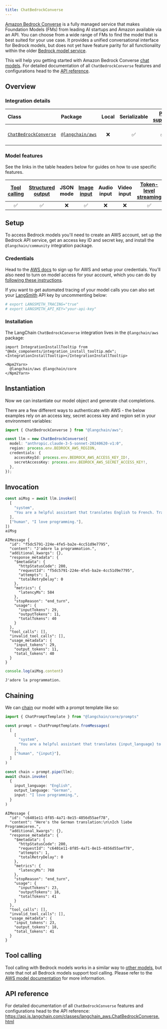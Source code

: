 ```yaml
---
title: ChatBedrockConverse
---
```


[Amazon Bedrock Converse](https://docs.aws.amazon.com/bedrock/latest/APIReference/API_runtime_Converse.html) is a fully managed service that makes Foundation Models (FMs) from leading AI startups and Amazon available via an API. You can choose from a wide range of FMs to find the model that is best suited for your use case. It provides a unified conversational interface for Bedrock models, but does not yet have feature parity for all functionality within the older [Bedrock model service](/oss/integrations/chat/bedrock).

This will help you getting started with Amazon Bedrock Converse [chat models](/oss/concepts/chat_models). For detailed documentation of all `ChatBedrockConverse` features and configurations head to the [API reference](https://api.js.langchain.com/classes/langchain_aws.ChatBedrockConverse.html).

## Overview
### Integration details

| Class | Package | Local | Serializable | [PY support](https://python.langchain.com/docs/integrations/chat/bedrock/#beta-bedrock-converse-api) | Package downloads | Package latest |
| :--- | :--- | :---: | :---: |  :---: | :---: | :---: |
| [`ChatBedrockConverse`](https://api.js.langchain.com/classes/langchain_aws.ChatBedrockConverse.html) | [`@langchain/aws`](https://npmjs.com/@langchain/aws) | ❌ | ✅ | ✅ | ![NPM - Downloads](https://img.shields.io/npm/dm/@langchain/aws?style=flat-square&label=%20&) | ![NPM - Version](https://img.shields.io/npm/v/@langchain/aws?style=flat-square&label=%20&) |

### Model features

See the links in the table headers below for guides on how to use specific features.

| [Tool calling](/oss/how-to/tool_calling) | [Structured output](/oss/how-to/structured_output/) | JSON mode | [Image input](/oss/how-to/multimodal_inputs/) | Audio input | Video input | [Token-level streaming](/oss/how-to/chat_streaming/) | [Token usage](/oss/how-to/chat_token_usage_tracking/) | [Logprobs](/oss/how-to/logprobs/) |
| :---: | :---: | :---: | :---: |  :---: | :---: | :---: | :---: | :---: |
| ✅ | ✅ | ❌ | ✅ | ❌ | ❌ | ✅ | ✅ | ❌ | 

## Setup

To access Bedrock models you'll need to create an AWS account, set up the Bedrock API service, get an access key ID and secret key, and install the `@langchain/community` integration package.

### Credentials

Head to the [AWS docs](https://docs.aws.amazon.com/bedrock/latest/userguide/getting-started.html) to sign up for AWS and setup your credentials. You'll also need to turn on model access for your account, which you can do by [following these instructions](https://docs.aws.amazon.com/bedrock/latest/userguide/model-access.html).

If you want to get automated tracing of your model calls you can also set your [LangSmith](https://docs.smith.langchain.com/) API key by uncommenting below:

```bash
# export LANGSMITH_TRACING="true"
# export LANGSMITH_API_KEY="your-api-key"
```

### Installation

The LangChain `ChatBedrockConverse` integration lives in the `@langchain/aws` package:

```{=mdx}
import IntegrationInstallTooltip from "@mdx_components/integration_install_tooltip.mdx";
<IntegrationInstallTooltip></IntegrationInstallTooltip>

<Npm2Yarn>
  @langchain/aws @langchain/core
</Npm2Yarn>

```
## Instantiation

Now we can instantiate our model object and generate chat completions.

There are a few different ways to authenticate with AWS - the below examples rely on an access key, secret access key and region set in your environment variables:


```typescript
import { ChatBedrockConverse } from "@langchain/aws";

const llm = new ChatBedrockConverse({
  model: "anthropic.claude-3-5-sonnet-20240620-v1:0",
  region: process.env.BEDROCK_AWS_REGION,
  credentials: {
    accessKeyId: process.env.BEDROCK_AWS_ACCESS_KEY_ID!,
    secretAccessKey: process.env.BEDROCK_AWS_SECRET_ACCESS_KEY!,
  },
});
```
## Invocation


```typescript
const aiMsg = await llm.invoke([
  [
    "system",
    "You are a helpful assistant that translates English to French. Translate the user sentence.",
  ],
  ["human", "I love programming."],
])
aiMsg
```
```output
AIMessage {
  "id": "f5dc5791-224e-4fe5-ba2e-4cc51d9e7795",
  "content": "J'adore la programmation.",
  "additional_kwargs": {},
  "response_metadata": {
    "$metadata": {
      "httpStatusCode": 200,
      "requestId": "f5dc5791-224e-4fe5-ba2e-4cc51d9e7795",
      "attempts": 1,
      "totalRetryDelay": 0
    },
    "metrics": {
      "latencyMs": 584
    },
    "stopReason": "end_turn",
    "usage": {
      "inputTokens": 29,
      "outputTokens": 11,
      "totalTokens": 40
    }
  },
  "tool_calls": [],
  "invalid_tool_calls": [],
  "usage_metadata": {
    "input_tokens": 29,
    "output_tokens": 11,
    "total_tokens": 40
  }
}
```

```typescript
console.log(aiMsg.content)
```
```output
J'adore la programmation.
```
## Chaining

We can [chain](/oss/how-to/sequence/) our model with a prompt template like so:


```typescript
import { ChatPromptTemplate } from "@langchain/core/prompts"

const prompt = ChatPromptTemplate.fromMessages(
  [
    [
      "system",
      "You are a helpful assistant that translates {input_language} to {output_language}.",
    ],
    ["human", "{input}"],
  ]
)

const chain = prompt.pipe(llm);
await chain.invoke(
  {
    input_language: "English",
    output_language: "German",
    input: "I love programming.",
  }
)
```
```output
AIMessage {
  "id": "c6401e11-8f85-4a71-8e15-4856d55aef78",
  "content": "Here's the German translation:\n\nIch liebe Programmieren.",
  "additional_kwargs": {},
  "response_metadata": {
    "$metadata": {
      "httpStatusCode": 200,
      "requestId": "c6401e11-8f85-4a71-8e15-4856d55aef78",
      "attempts": 1,
      "totalRetryDelay": 0
    },
    "metrics": {
      "latencyMs": 760
    },
    "stopReason": "end_turn",
    "usage": {
      "inputTokens": 23,
      "outputTokens": 18,
      "totalTokens": 41
    }
  },
  "tool_calls": [],
  "invalid_tool_calls": [],
  "usage_metadata": {
    "input_tokens": 23,
    "output_tokens": 18,
    "total_tokens": 41
  }
}
```
## Tool calling

Tool calling with Bedrock models works in a similar way to [other models](/oss/how-to/tool_calling), but note that not all Bedrock models support tool calling. Please refer to the [AWS model documentation](https://docs.aws.amazon.com/bedrock/latest/APIReference/welcome.html) for more information.

## API reference

For detailed documentation of all `ChatBedrockConverse` features and configurations head to the API reference: https://api.js.langchain.com/classes/langchain_aws.ChatBedrockConverse.html
